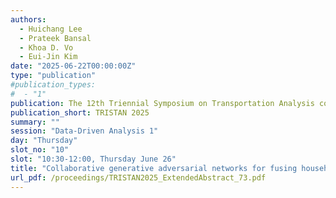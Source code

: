 ```yaml
---
authors:
  - Huichang Lee
  - Prateek Bansal
  - Khoa D. Vo
  - Eui-Jin Kim
date: "2025-06-22T00:00:00Z"
type: "publication"
#publication_types:
#  - "1"
publication: The 12th Triennial Symposium on Transportation Analysis conference
publication_short: TRISTAN 2025
summary: ""
session: "Data-Driven Analysis 1"
day: "Thursday"
slot_no: "10"
slot: "10:30-12:00, Thursday June 26"
title: "Collaborative generative adversarial networks for fusing household travel survey and smart card data to generate heterogeneous activity schedules"
url_pdf: /proceedings/TRISTAN2025_ExtendedAbstract_73.pdf
---
```


